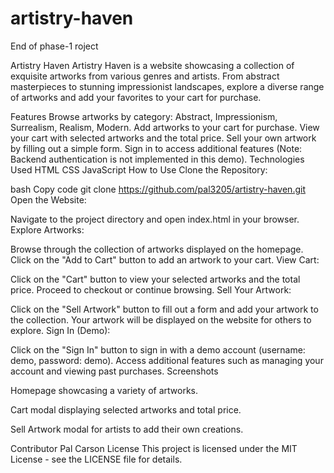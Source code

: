 # artistry-haven
End of phase-1 roject

Artistry Haven
Artistry Haven is a website showcasing a collection of exquisite artworks from various genres and artists. From abstract masterpieces to stunning impressionist landscapes, explore a diverse range of artworks and add your favorites to your cart for purchase.

Features
Browse artworks by category: Abstract, Impressionism, Surrealism, Realism, Modern.
Add artworks to your cart for purchase.
View your cart with selected artworks and the total price.
Sell your own artwork by filling out a simple form.
Sign in to access additional features (Note: Backend authentication is not implemented in this demo).
Technologies Used
HTML
CSS
JavaScript
How to Use
Clone the Repository:

bash
Copy code
git clone https://github.com/pal3205/artistry-haven.git
Open the Website:

Navigate to the project directory and open index.html in your browser.
Explore Artworks:

Browse through the collection of artworks displayed on the homepage.
Click on the "Add to Cart" button to add an artwork to your cart.
View Cart:

Click on the "Cart" button to view your selected artworks and the total price.
Proceed to checkout or continue browsing.
Sell Your Artwork:

Click on the "Sell Artwork" button to fill out a form and add your artwork to the collection.
Your artwork will be displayed on the website for others to explore.
Sign In (Demo):

Click on the "Sign In" button to sign in with a demo account (username: demo, password: demo).
Access additional features such as managing your account and viewing past purchases.
Screenshots

Homepage showcasing a variety of artworks.


Cart modal displaying selected artworks and total price.


Sell Artwork modal for artists to add their own creations.

Contributor
Pal Carson
License
This project is licensed under the MIT License - see the LICENSE file for details.


